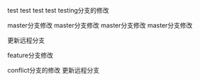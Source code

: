 test
test
test
test
testing分支的修改
                  
master分支修改
master分支修改
master分支修改
master分支修改

更新远程分支

feature分支修改

conflict分支的修改
更新远程分支
